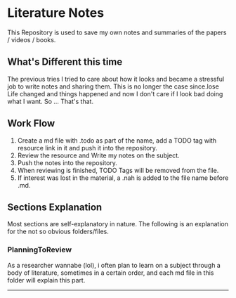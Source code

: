 # Literature Notes

This Repository is used to save my own notes and summaries of the papers / videos / books.

## What's Different this time

The previous tries I tried to care about how it looks and became a stressful job to write notes and sharing them.
This is no longer the case since.lose Life changed and things happened and now I don't care if I look bad doing what I want. So ... That's that.

## Work Flow

1. Create a md file with \.todo as part of the name, add a TODO tag with resource link in it and push it into the repository.
2. Review the resource and Write my notes on the subject.
3. Push the notes into the repository.
4. When reviewing is finished, TODO Tags will be removed from the file.
5. If interest was lost in the material, a \.nah is added to the file name before \.md.

## Sections Explanation

Most sections are self-explanatory in nature. The following is an explanation for the not so obvious folders/files.

### PlanningToReview

As a researcher wannabe (lol), i often plan to learn on a subject through a body of literature, sometimes in a certain order, and each md file in this folder will explain this part.

--------
